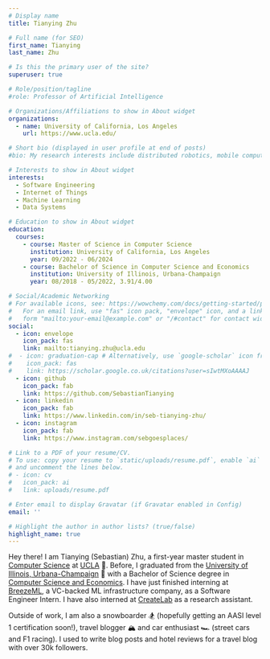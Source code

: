 ```yaml
---
# Display name
title: Tianying Zhu

# Full name (for SEO)
first_name: Tianying
last_name: Zhu

# Is this the primary user of the site?
superuser: true

# Role/position/tagline
#role: Professor of Artificial Intelligence

# Organizations/Affiliations to show in About widget
organizations:
  - name: University of California, Los Angeles
    url: https://www.ucla.edu/

# Short bio (displayed in user profile at end of posts)
#bio: My research interests include distributed robotics, mobile computing and programmable matter.

# Interests to show in About widget
interests:
  - Software Engineering
  - Internet of Things
  - Machine Learning
  - Data Systems

# Education to show in About widget
education:
  courses:
    - course: Master of Science in Computer Science
      institution: University of California, Los Angeles
      year: 09/2022 - 06/2024
    - course: Bachelor of Science in Computer Science and Economics
      institution: University of Illinois, Urbana-Champaign
      year: 08/2018 - 05/2022, 3.91/4.00

# Social/Academic Networking
# For available icons, see: https://wowchemy.com/docs/getting-started/page-builder/#icons
#   For an email link, use "fas" icon pack, "envelope" icon, and a link in the
#   form "mailto:your-email@example.com" or "/#contact" for contact widget.
social:
  - icon: envelope
    icon_pack: fas
    link: mailto:tianying.zhu@ucla.edu
#  - icon: graduation-cap # Alternatively, use `google-scholar` icon from `ai` icon pack
#    icon_pack: fas
#    link: https://scholar.google.co.uk/citations?user=sIwtMXoAAAAJ
  - icon: github
    icon_pack: fab
    link: https://github.com/SebastianTianying
  - icon: linkedin
    icon_pack: fab
    link: https://www.linkedin.com/in/seb-tianying-zhu/
  - icon: instagram
    icon_pack: fab
    link: https://www.instagram.com/sebgoesplaces/

# Link to a PDF of your resume/CV.
# To use: copy your resume to `static/uploads/resume.pdf`, enable `ai` icons in `params.yaml`,
# and uncomment the lines below.
# - icon: cv
#   icon_pack: ai
#   link: uploads/resume.pdf

# Enter email to display Gravatar (if Gravatar enabled in Config)
email: ''

# Highlight the author in author lists? (true/false)
highlight_name: true
---
```


Hey there! I am Tianying (Sebastian) Zhu, a first-year master student in [Computer Science](https://www.cs.ucla.edu) at [UCLA](https://www.ucla.edu) 💙. Before, I graduated from the [University of Illinois, Urbana-Champaign](https://illinois.edu) 🧡 with a Bachelor of Science degree in [Computer Science and Economics](https://cs.illinois.edu/academics/undergraduate/degree-program-options/cs-x-degree-programs/computer-science-economics). I have just finished interning at [BreezeML](https://breezeml.ai), a VC-backed ML infrastructure company, as a Software Engineer Intern.  I have also interned at [CreateLab](https://createlab.cs.illinois.edu) as a research assistant. 

Outside of work, I am also a snowboarder 🏂 (hopefully getting an AASI level 1 certification soon!), travel blogger 🏔️ and car enthusiast 🏎️ (street cars and F1 racing). I used to write blog posts and hotel reviews for a travel blog with over 30k followers. 
